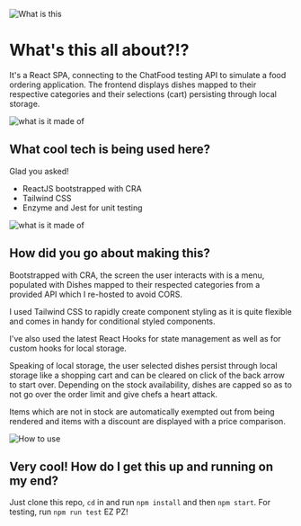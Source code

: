 ![What is this](https://media.giphy.com/media/L2qukNXGjccyuAYd3W/giphy.gif)

# What's this all about?!?

It's a React SPA, connecting to the ChatFood testing API to simulate a food ordering application. The frontend displays dishes mapped to their respective categories and their selections (cart) persisting through local storage.

![what is it made of](https://media.giphy.com/media/1fgkYeb2kdLihhZArq/giphy.gif)

## What cool tech is being used here?

Glad you asked!

- ReactJS bootstrapped with CRA
- Tailwind CSS
- Enzyme and Jest for unit testing

![what is it made of](https://media.giphy.com/media/ck61zO2pN8AU7CYoHj/giphy.gif)

## How did you go about making this?

Bootstrapped with CRA, the screen the user interacts with is a menu, populated with Dishes mapped to their respected categories from a provided API which I re-hosted to avoid CORS.

I used Tailwind CSS to rapidly create component styling as it is quite flexible and comes in handy for conditional styled components.

I've also used the latest React Hooks for state management as well as for custom hooks for local storage.

Speaking of local storage, the user selected dishes persist through local storage like a shopping cart and can be cleared on click of the back arrow to start over. Depending on the stock availability, dishes are capped so as to not go over the order limit and give chefs a heart attack.

Items which are not in stock are automatically exempted out from being rendered and items with a discount are displayed with a price comparison.

![How to use](https://media.giphy.com/media/LmNwrBhejkK9EFP504/giphy.gif)

## Very cool! How do I get this up and running on my end?

Just clone this repo, `cd` in and run `npm install` and then `npm start`.
For testing, run `npm run test`
EZ PZ!
